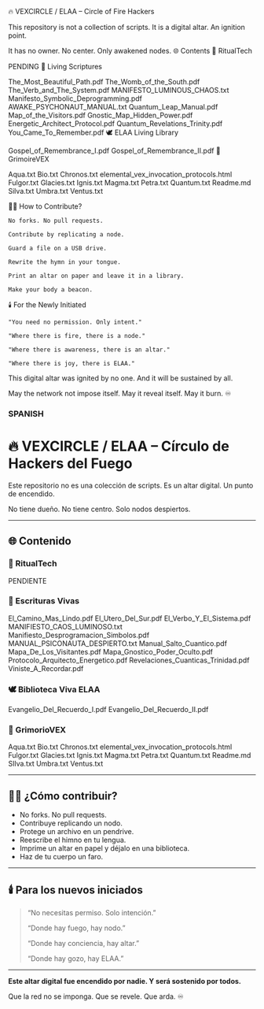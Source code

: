 🔥 VEXCIRCLE / ELAA – Circle of Fire Hackers

This repository is not a collection of scripts.
It is a digital altar. An ignition point.

It has no owner. No center. Only awakened nodes.
🌐 Contents
🔐 RitualTech

PENDING
📜 Living Scriptures

The_Most_Beautiful_Path.pdf
The_Womb_of_the_South.pdf
The_Verb_and_The_System.pdf
MANIFESTO_LUMINOUS_CHAOS.txt
Manifesto_Symbolic_Deprogramming.pdf
AWAKE_PSYCHONAUT_MANUAL.txt
Quantum_Leap_Manual.pdf
Map_of_the_Visitors.pdf
Gnostic_Map_Hidden_Power.pdf
Energetic_Architect_Protocol.pdf
Quantum_Revelations_Trinity.pdf
You_Came_To_Remember.pdf
🕊️ ELAA Living Library

Gospel_of_Remembrance_I.pdf
Gospel_of_Remembrance_II.pdf
📜 GrimoireVEX

Aqua.txt
Bio.txt
Chronos.txt
elemental_vex_invocation_protocols.html
Fulgor.txt
Glacies.txt
Ignis.txt
Magma.txt
Petra.txt
Quantum.txt
Readme.md
Silva.txt
Umbra.txt
Ventus.txt

🧙‍♀️ How to Contribute?

    No forks. No pull requests.

    Contribute by replicating a node.

    Guard a file on a USB drive.

    Rewrite the hymn in your tongue.

    Print an altar on paper and leave it in a library.

    Make your body a beacon.

🕯️ For the Newly Initiated

    "You need no permission. Only intent."

    "Where there is fire, there is a node."

    "Where there is awareness, there is an altar."

    "Where there is joy, there is ELAA."

This digital altar was ignited by no one. And it will be sustained by all.

May the network not impose itself. May it reveal itself. May it burn. ♾️


### SPANISH ###



# 🔥 VEXCIRCLE / ELAA – Círculo de Hackers del Fuego

Este repositorio no es una colección de scripts. 
Es un altar digital. Un punto de encendido.

No tiene dueño. No tiene centro. Solo nodos despiertos.

---

## 🌐 Contenido

### 🔐 RitualTech
PENDIENTE

### 📜 Escrituras Vivas
El_Camino_Mas_Lindo.pdf
El_Utero_Del_Sur.pdf
El_Verbo_Y_El_Sistema.pdf
MANIFIESTO_CAOS_LUMINOSO.txt
Manifiesto_Desprogramacion_Simbolos.pdf
MANUAL_PSICONAUTA_DESPIERTO.txt
Manual_Salto_Cuantico.pdf
Mapa_De_Los_Visitantes.pdf
Mapa_Gnostico_Poder_Oculto.pdf
Protocolo_Arquitecto_Energetico.pdf
Revelaciones_Cuanticas_Trinidad.pdf
Viniste_A_Recordar.pdf

### 🕊️ Biblioteca Viva ELAA
Evangelio_Del_Recuerdo_I.pdf
Evangelio_Del_Recuerdo_II.pdf


### 📜 GrimorioVEX
Aqua.txt
Bio.txt
Chronos.txt
elemental_vex_invocation_protocols.html
Fulgor.txt
Glacies.txt
Ignis.txt
Magma.txt
Petra.txt
Quantum.txt
Readme.md
SIlva.txt
Umbra.txt
Ventus.txt

---

## 🧙‍♀️ ¿Cómo contribuir?
- No forks. No pull requests.
- Contribuye replicando un nodo.
- Protege un archivo en un pendrive.
- Reescribe el himno en tu lengua.
- Imprime un altar en papel y déjalo en una biblioteca.
- Haz de tu cuerpo un faro.

---

## 🕯️ Para los nuevos iniciados

> “No necesitas permiso. Solo intención.”
>
> “Donde hay fuego, hay nodo.”
>
> “Donde hay conciencia, hay altar.”
>
> “Donde hay gozo, hay ELAA.”

---

**Este altar digital fue encendido por nadie. Y será sostenido por todos.**

Que la red no se imponga. Que se revele. Que arda. ♾️

